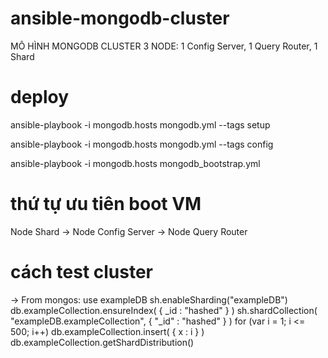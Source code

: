 # ansible-mongodb-cluster
MÔ HÌNH MONGODB CLUSTER 3 NODE: 1 Config Server, 1 Query Router, 1 Shard

# deploy
ansible-playbook -i mongodb.hosts mongodb.yml --tags setup

ansible-playbook -i mongodb.hosts mongodb.yml --tags config

ansible-playbook -i mongodb.hosts mongodb_bootstrap.yml

# thứ tự ưu tiên boot VM
Node Shard -> Node Config Server -> Node Query Router 
# cách test cluster
-> From mongos:
use exampleDB
sh.enableSharding("exampleDB")
db.exampleCollection.ensureIndex( { _id : "hashed" } )
sh.shardCollection( "exampleDB.exampleCollection", { "_id" : "hashed" } )
for (var i = 1; i <= 500; i++) db.exampleCollection.insert( { x : i } )
db.exampleCollection.getShardDistribution()

